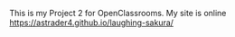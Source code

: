 This is my Project 2 for OpenClassrooms. My site is online
https://astrader4.github.io/laughing-sakura/